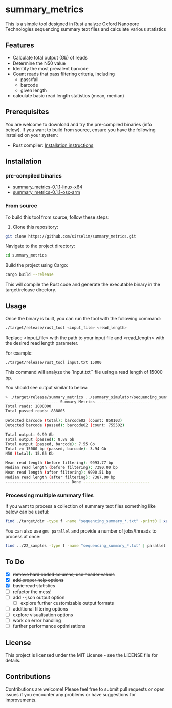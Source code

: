 # summary_metrics

This is a simple tool designed in Rust analyze Oxford Nanopore Technologies sequencing summary text files and calculate various statistics 

## Features

- Calculate total output (Gb) of reads
- Determine the N50 value
- Identify the most prevalent barcode
- Count reads that pass filtering criteria, including
  - pass/fail
  - barcode
  - given length
- calculate basic read length statistics (mean, median)

## Prerequisites

You are welcome to download and try the pre-compiled binaries (info below). If you want to build from source, ensure you have the following installed on your system:

- Rust compiler: [Installation instructions](https://www.rust-lang.org/tools/install)

## Installation

### pre-compiled binaries

- [summary_metrics-0.1.1-linux-x64](https://github.com/sirselim/summary_metrics/raw/main/binaries/summary_metrics-0.1.1-linux-x64.tar.gz)
- [summary_metrics-0.1.1-osx-arm](https://github.com/sirselim/summary_metrics/raw/main/binaries/summary_metrics-0.1.1-osx-arm64.tar.gz)

### From source

To build this tool from source, follow these steps:

1. Clone this repository:

```bash
git clone https://github.com/sirselim/summary_metrics.git
```

Navigate to the project directory:

```bash
cd summary_metrics
```

Build the project using Cargo:

```bash
cargo build --release
```

This will compile the Rust code and generate the executable binary in the target/release directory.

## Usage

Once the binary is built, you can run the tool with the following command:

```bash
./target/release/rust_tool <input_file> <read_length>
```

Replace <input_file> with the path to your input file and <read_length> with the desired read length parameter.

For example:

```bash
./target/release/rust_tool input.txt 15000
```

This command will analyze the `input.txt`` file using a read length of 15000 bp.

You should see output similar to below:

```bash
> ./target/release/summary_metrics ../summary_simulator/sequencing_summary_sim_data.txt 15000
----------------------- Summary Metrics -----------------------
Total reads: 1000000
Total passed reads: 888805

Detected barcode (total): barcode02 (count: 850103)
Detected barcode (passed): barcode02 (count: 755502)

Total output: 9.99 Gb
Total output (passed): 8.88 Gb
Total output (passed, barcode): 7.55 Gb
Total >= 15000 bp (passed, barcode): 3.94 Gb
N50 (total): 15.65 Kb

Mean read length (before filtering): 9993.77 bp
Median read length (before filtering): 7390.00 bp
Mean read length (after filtering): 9990.51 bp
Median read length (after filtering): 7387.00 bp
---------------------------- Done -----------------------------
```

### Processing multiple summary files

If you want to process a collection of summary text files something like below can be useful:

```bash
find ./target/dir -type f -name "sequencing_summary_*.txt" -print0 | xargs -0 -I{} sh -c 'echo "Processing {}"; ./target/release/summary_metrics {} 15000'
```

You can also use `gnu parallel` and provide a number of jobs/threads to process at once:

```bash
find ../22_samples -type f -name "sequencing_summary_*.txt" | parallel -j 24 'echo -e "\nProcessing {}"; ./target/release/summary_metrics {} 15000'
```

## To Do

- [X] ~~remove hard coded columns, use header values~~
- [X] ~~add proper help options~~
- [X] ~~basic read statistics~~
- [ ] refactor the mess!
- [ ] add --json output option
  - [ ] explore further customizable output formats
- [ ] additional filtering options
- [ ] explore visualisation options
- [ ] work on error handling
- [ ] further performance optimisations

## License

This project is licensed under the MIT License - see the LICENSE file for details.

## Contributions

Contributions are welcome! Please feel free to submit pull requests or open issues if you encounter any problems or have suggestions for improvements.
